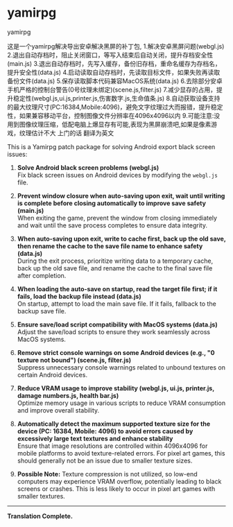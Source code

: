# yamirpg
yamirpg

这是一个yamirpg解决导出安卓解决黑屏的补丁包,
1.解决安卓黑屏问题(webgl.js)
2.退出自动存档时，阻止关闭窗口，等写入结束后自动关闭，提升存档安全性(main.js)
3.退出自动存档时，先写入缓存，备份旧存档，重命名缓存为存档名，提升安全性(data.js)
4.启动读取自动存档时，先读取目标文件，如果失败再读取备份文件(data.js)
5.保存读取脚本代码兼容MacOS系统(data.js)
6.去除部分安卓手机严格的控制台警告(0号纹理未绑定)(scene.js,filter.js)
7.减少显存的占用，提升稳定性(webgl.js,ui.js,printer.js,伤害数字.js,生命值条.js)
8.自动获取设备支持的最大纹理尺寸(PC:16384,Mobile:4096)，避免文字纹理过大而报错，提升稳定性，如果兼容移动平台，控制图像文件分辨率在4096x4096以内
9.可能注意:没用到图像纹理压缩，低配电脑上爆显存有可能,表现为黑屏崩溃吧,如果是像素游戏，纹理估计不大
上门的话 翻译为英文


This is a Yamirpg patch package for solving Android export black screen issues:

1. **Solve Android black screen problems (webgl.js)**  
   Fix black screen issues on Android devices by modifying the `webgl.js` file.

2. **Prevent window closure when auto-saving upon exit, wait until writing is complete before closing automatically to improve save safety (main.js)**  
   When exiting the game, prevent the window from closing immediately and wait until the save process completes to ensure data integrity.

3. **When auto-saving upon exit, write to cache first, back up the old save, then rename the cache to the save file name to enhance safety (data.js)**  
   During the exit process, prioritize writing data to a temporary cache, back up the old save file, and rename the cache to the final save file after completion.

4. **When loading the auto-save on startup, read the target file first; if it fails, load the backup file instead (data.js)**  
   On startup, attempt to load the main save file. If it fails, fallback to the backup save file.

5. **Ensure save/load script compatibility with MacOS systems (data.js)**  
   Adjust the save/load scripts to ensure they work seamlessly across MacOS systems.

6. **Remove strict console warnings on some Android devices (e.g., "0 texture not bound") (scene.js, filter.js)**  
   Suppress unnecessary console warnings related to unbound textures on certain Android devices.

7. **Reduce VRAM usage to improve stability (webgl.js, ui.js, printer.js, damage numbers.js, health bar.js)**  
   Optimize memory usage in various scripts to reduce VRAM consumption and improve overall stability.

8. **Automatically detect the maximum supported texture size for the device (PC: 16384, Mobile: 4096) to avoid errors caused by excessively large text textures and enhance stability**  
   Ensure that image resolutions are controlled within 4096x4096 for mobile platforms to avoid texture-related errors. For pixel art games, this should generally not be an issue due to smaller texture sizes.

9. **Possible Note:** Texture compression is not utilized, so low-end computers may experience VRAM overflow, potentially leading to black screens or crashes. This is less likely to occur in pixel art games with smaller textures.

---

**Translation Complete.**